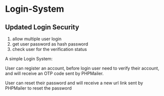 # Login-System 

## Updated Login Security
1) allow multiple user login
2) get user password as hash password
3) check user for the verification status


A simple Login System:

User can register an account, before login user need to verify their account, and will receive an OTP code sent by PHPMailer.

User can reset their password and will receive a new url link sent by PHPMailer to reset the password
